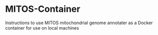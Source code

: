 # MITOS-Container
Instructions to use MITOS mitochondrial genome annotater as a Docker container for use on local machines

